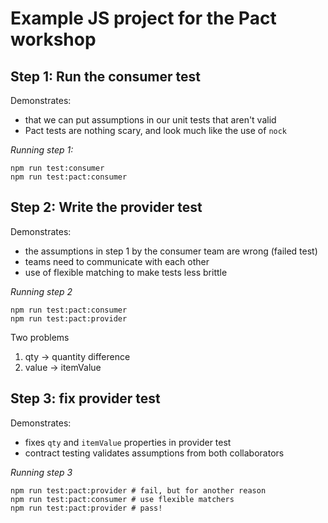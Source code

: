 # Example JS project for the Pact workshop

## Step 1: Run the consumer test

Demonstrates:

- that we can put assumptions in our unit tests that aren't valid
- Pact tests are nothing scary, and look much like the use of `nock`

_Running step 1:_

```
npm run test:consumer
npm run test:pact:consumer
```

## Step 2: Write the provider test

Demonstrates:

- the assumptions in step 1 by the consumer team are wrong (failed test)
- teams need to communicate with each other
- use of flexible matching to make tests less brittle

_Running step 2_

```
npm run test:pact:consumer
npm run test:pact:provider
```

Two problems

1. qty -> quantity difference
2. value -> itemValue

## Step 3: fix provider test

Demonstrates:

- fixes `qty` and `itemValue` properties in provider test
- contract testing validates assumptions from both collaborators

_Running step 3_

```
npm run test:pact:provider # fail, but for another reason
npm run test:pact:consumer # use flexible matchers
npm run test:pact:provider # pass!
```
